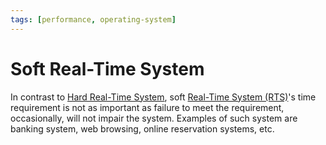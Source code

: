 ```yaml
---
tags: [performance, operating-system]
---
```


# Soft Real-Time System

In contrast to [Hard Real-Time System](202403301928.md), soft
[Real-Time System (RTS)](202403301908.md)'s time requirement is not as important
as failure to meet the requirement, occasionally, will not impair the system.
Examples of such system are banking system, web browsing, online reservation
systems, etc.
